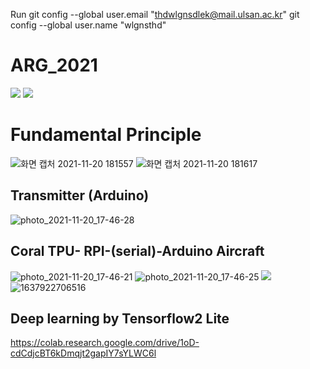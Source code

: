 Run
    git config --global user.email "thdwlgnsdlek@mail.ulsan.ac.kr"
    git config --global user.name "wlgnsthd"

# ARG_2021
<img src="https://user-images.githubusercontent.com/88171531/128798059-5e8daf42-f17a-4a33-8818-220339d0c7a5.png">
<img src="https://user-images.githubusercontent.com/88171531/128798076-b0f0e147-077e-42b8-a984-964f46e72cb6.png">

# Fundamental Principle
![화면 캡처 2021-11-20 181557](https://user-images.githubusercontent.com/88171531/142721078-85d011e7-28b9-4a2d-bf7b-25f74fc47f51.png)
![화면 캡처 2021-11-20 181617](https://user-images.githubusercontent.com/88171531/142721081-86b1cea6-5f8c-4d3b-a412-9c2b4cc46aed.png)


## Transmitter (Arduino)
![photo_2021-11-20_17-46-28](https://user-images.githubusercontent.com/88171531/142720942-79a97a33-13d9-4ce4-be65-674fa3e89666.jpg)
 
## Coral TPU- RPI-(serial)-Arduino Aircraft
![photo_2021-11-20_17-46-21](https://user-images.githubusercontent.com/88171531/142720963-5f35bffd-ca7c-43e5-be40-452b660975d0.jpg)
![photo_2021-11-20_17-46-25](https://user-images.githubusercontent.com/88171531/142720964-55e7dc3e-9627-4a76-b717-24c05915fc94.jpg)
<img src = "https://github.com/wlgnsthd/ARG_2021/issues/8#issue-1064338215" >
![1637922706516](https://user-images.githubusercontent.com/88171531/143569606-62f5e458-4580-4118-b109-acf29bcc2bc1.jpg)

## Deep learning by Tensorflow2 Lite
https://colab.research.google.com/drive/1oD-cdCdjcBT6kDmqjt2gapIY7sYLWC6l

